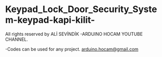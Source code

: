 # Keypad_Lock_Door_Security_System-keypad-kapi-kilit-

All rights reserved by ALİ SEVİNDİK -ARDUINO HOCAM YOUTUBE CHANNEL.

-Codes can be used for any project. arduino.hocam@gmail.com

